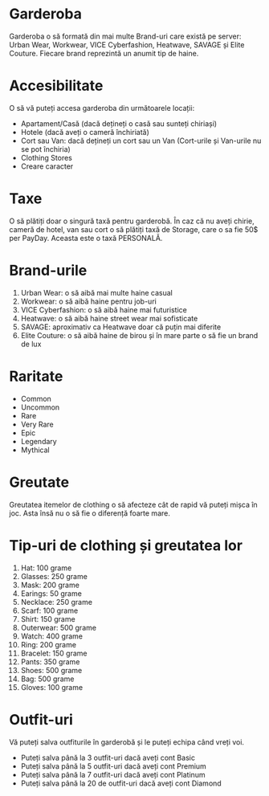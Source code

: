# Garderoba

Garderoba o să formată din mai multe Brand-uri care există pe server: Urban Wear, Workwear, VICE Cyberfashion, Heatwave, SAVAGE și Elite Couture.
Fiecare brand reprezintă un anumit tip de haine.


# Accesibilitate

O să vă puteți accesa garderoba din următoarele locații:

- Apartament/Casă (dacă dețineți o casă sau sunteți chiriași)
- Hotele (dacă aveți o cameră închiriată)
- Cort sau Van: dacă dețineți un cort sau un Van (Cort-urile și Van-urile nu se pot închiria)
- Clothing Stores
- Creare caracter

# Taxe

O să plătiți doar o singură taxă pentru garderobă.
În caz că nu aveți chirie, cameră de hotel, van sau cort o să plătiți taxă de Storage, care o sa fie 50$ per PayDay.
Aceasta este o taxă PERSONALĂ.

# Brand-urile

1. Urban Wear: o să aibă mai multe haine casual
2. Workwear: o să aibă haine pentru job-uri
3. VICE Cyberfashion: o să aibă haine mai futuristice
4. Heatwave: o să aibă haine street wear mai sofisticate
5. SAVAGE: aproximativ ca Heatwave doar că puțin mai diferite
6. Elite Couture: o să aibă haine de birou și în mare parte o să fie un brand de lux

# Raritate

- Common
- Uncommon
- Rare
- Very Rare
- Epic
- Legendary
- Mythical

# Greutate
Greutatea itemelor de clothing o să afecteze cât de rapid vă puteți mișca în joc. Asta însă nu o să fie o diferență foarte mare.

# Tip-uri de clothing și greutatea lor

1. Hat: 100 grame
2. Glasses: 250 grame
3. Mask: 200 grame
4. Earings: 50 grame
5. Necklace: 250 grame
6. Scarf: 100 grame
7. Shirt: 150 grame
8. Outerwear: 500 grame
9. Watch: 400 grame
10. Ring: 200 grame
11. Bracelet: 150 grame
12. Pants: 350 grame
13. Shoes: 500 grame
14. Bag: 500 grame
15. Gloves: 100 grame

# Outfit-uri

Vă puteți salva outfiturile în garderobă și le puteți echipa când vreți voi. 

- Puteți salva până la 3 outfit-uri dacă aveți cont Basic
- Puteți salva până la 5 outfit-uri dacă aveți cont Premium
- Puteți salva până la 7 outfit-uri dacă aveți cont Platinum
- Puteți salva până la 20 de outfit-uri dacă aveți cont Diamond
